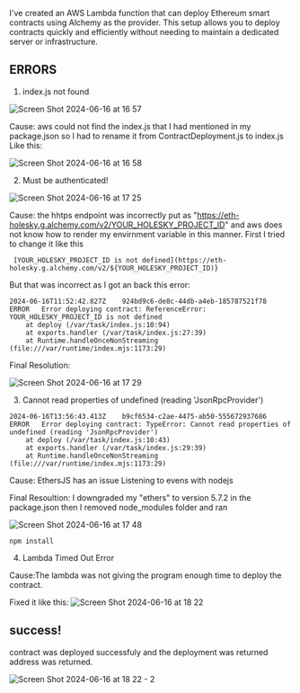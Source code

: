 I've created an AWS Lambda function that can deploy Ethereum smart contracts using Alchemy as the provider.
This setup allows you to deploy contracts quickly and efficiently without needing to maintain a dedicated server or infrastructure.

## ERRORS
1.  index.js not found
   
![Screen Shot 2024-06-16 at 16 57](https://github.com/Sequence-94/voting-dapp-deployment/assets/53806574/709a3add-6898-48d8-b611-b0352d752d5a)

Cause: aws could not find the index.js that I had mentioned in my package.json so I had to rename it from ContractDeployment.js to index.js
Like this:

![Screen Shot 2024-06-16 at 16 58](https://github.com/Sequence-94/voting-dapp-deployment/assets/53806574/a3a2be3d-bf5c-4f3d-a901-fa89f1890f1b)


2.  Must be authenticated!
   
![Screen Shot 2024-06-16 at 17 25](https://github.com/Sequence-94/voting-dapp-deployment/assets/53806574/bde049ca-5846-4043-863a-515eb72a946e)


Cause: the hhtps endpoint was incorrectly put as "https://eth-holesky.g.alchemy.com/v2/YOUR_HOLESKY_PROJECT_ID" and aws does not know how to render my envirnment variable in this manner.
First I tried to change it like this 
```
 [YOUR_HOLESKY_PROJECT_ID is not defined](https://eth-holesky.g.alchemy.com/v2/${YOUR_HOLESKY_PROJECT_ID)}
```
But that was incorrect as I got an back this error:
```
2024-06-16T11:52:42.827Z	924bd9c6-de8c-44db-a4eb-185787521f78	ERROR	Error deploying contract: ReferenceError: YOUR_HOLESKY_PROJECT_ID is not defined
    at deploy (/var/task/index.js:10:94)
    at exports.handler (/var/task/index.js:27:39)
    at Runtime.handleOnceNonStreaming (file:///var/runtime/index.mjs:1173:29)
```
Final Resolution:

![Screen Shot 2024-06-16 at 17 29](https://github.com/Sequence-94/voting-dapp-deployment/assets/53806574/afc58899-444a-4960-8573-d202ad433659)

3.  Cannot read properties of undefined (reading 'JsonRpcProvider')

```
2024-06-16T13:56:43.413Z	b9cf6534-c2ae-4475-ab50-555672937686	ERROR	Error deploying contract: TypeError: Cannot read properties of undefined (reading 'JsonRpcProvider')
    at deploy (/var/task/index.js:10:43)
    at exports.handler (/var/task/index.js:29:39)
    at Runtime.handleOnceNonStreaming (file:///var/runtime/index.mjs:1173:29)
```
Cause: EthersJS has an issue Listening to evens with nodejs

Final Resoultion:
I downgraded my "ethers" to version 5.7.2 in the package.json then I removed node_modules folder and ran

![Screen Shot 2024-06-16 at 17 48](https://github.com/Sequence-94/voting-dapp-deployment/assets/53806574/e8f3bd29-b259-48d3-8dc9-a48733357329)

```
npm install 
```
4. Lambda Timed Out Error

Cause:The lambda was not giving the program enough time to deploy the contract.

Fixed it like this:
![Screen Shot 2024-06-16 at 18 22](https://github.com/Sequence-94/election-app/assets/53806574/d28dcb80-b455-4e6f-a4db-b277db3a2c97)

## success!

contract was deployed successfuly and the deployment was returned address was returned. 

![Screen Shot 2024-06-16 at 18 22 - 2](https://github.com/Sequence-94/election-app/assets/53806574/616c35bb-d097-473d-9e19-3753c23d5d13)



